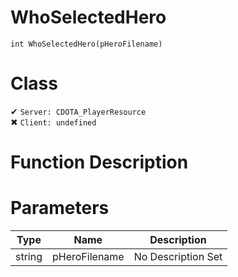 # WhoSelectedHero
```
int WhoSelectedHero(pHeroFilename)
```
# Class
✔ `Server: CDOTA_PlayerResource`  
✖ `Client: undefined`  

# Function Description

# Parameters
Type|Name|Description
--|--|--
string|pHeroFilename|No Description Set
